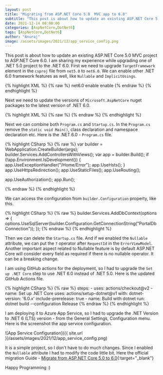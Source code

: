 ```yaml
---
layout: post
title: "Migrating from ASP.NET Core 5.0  MVC app to 6.0"
subtitle: "This post is about how to update an existing ASP.NET Core 5.0 MVC project to ASP.NET Core 6.0."
date: 2021-12-14 00:00:00
categories: [AspNetCore,DotNet6]
tags: [AspNetCore,DotNet6]
author: "Anuraj"
image: /assets/images/2021/12/app_service_config.png
---
```

This post is about how to update an existing ASP.NET Core 5.0 MVC project to ASP.NET Core 6.0. I am sharing my experience while upgrading one of .NET 5.0 project to the .NET 6.0. First we need to upgrade `TargetFramework` element in the `csproj` file from `net5.0` to `net6.0`. We can enable other .NET 6.0 framework features as well, like `Nullable` and `ImplicitUsings`.

{% highlight XML %}
{% raw %}
<PropertyGroup>
	<TargetFramework>net6.0</TargetFramework>
	<Nullable>enable</Nullable>
	<ImplicitUsings>enable</ImplicitUsings>
</PropertyGroup>
{% endraw %}
{% endhighlight %}

Next we need to update the versions of `Microsoft.AspNetCore` nuget packages to the latest version of .NET 6.0.

{% highlight XML %}
{% raw %}
<ItemGroup>
	<PackageReference Include="Microsoft.AspNetCore.Mvc.Razor.RuntimeCompilation" Version="6.0.0" />
	<PackageReference Include="Microsoft.AspNetCore.Authentication.JwtBearer" Version="6.0.0" NoWarn="NU1605" />
	<PackageReference Include="Microsoft.AspNetCore.Authentication.OpenIdConnect" Version="6.0.0" NoWarn="NU1605" />
	<PackageReference Include="Microsoft.EntityFrameworkCore" Version="6.0.0" />
	<PackageReference Include="Microsoft.EntityFrameworkCore.SqlServer" Version="6.0.0" />
	<PackageReference Include="Microsoft.Extensions.Caching.StackExchangeRedis" Version="6.0.0" />
	<PackageReference Include="Microsoft.Extensions.Diagnostics.HealthChecks.EntityFrameworkCore" Version="6.0.0" />
</ItemGroup>
{% endraw %}
{% endhighlight %}

Next we can combine both `Program.cs` and `Startup.cs`. In the `Program.cs` remove the `static void Main()`, class declaration and namespace declaration etc. Here is the .NET 6.0 - `Program.cs` file.

{% highlight CSharp %}
{% raw %}
var builder = WebApplication.CreateBuilder(args);
builder.Services.AddControllersWithViews();
var app = builder.Build();
if (!app.Environment.IsDevelopment())
{
    app.UseExceptionHandler("/Home/Error");
    app.UseHsts();
}
app.UseHttpsRedirection();
app.UseStaticFiles();
app.UseRouting();

app.UseAuthorization();
app.Run();

{% endraw %}
{% endhighlight %}

We can access the configuration from `builder.Configuration` property, like this.

{% highlight CSharp %}
{% raw %}
builder.Services.AddDbContext<PortalDbContext>(options =>
{
    options.UseSqlServer(builder.Configuration.GetConnectionString("PortalDbConnection"));
});
{% endraw %}
{% endhighlight %}

Then we can delete the `Startup.cs` file. And if we enabled the `Nullable` attribute, we can put the `?` operator after `RequestId` in the `ErrorViewModel`. Another important aspect related to Nullable feature is by default ASP.NET Core will consider every field as required if there is no nullable operator. It can be a breaking change.

I am using GitHub actions for the deployment, so I had to upgrade the `Set up .NET Core` step to use .NET 6.0 instead of .NET 5.0. Here is the updated GitHub Actions file.

{% highlight CSharp %}
{% raw %}
steps:
    - uses: actions/checkout@v2
    - name: Set up .NET Core
      uses: actions/setup-dotnet@v1
      with:
        dotnet-version: '6.0.x'
        include-prerelease: true
    - name: Build with dotnet
        run: dotnet build --configuration Release
{% endraw %}
{% endhighlight %}

I am deploying it to Azure App Service, so I had to upgrade the .NET Version to .NET 6 (LTS) version - from the General Settings, Configuration menu. Here is the screenshot the app service configuration.

![App Service Configuration]({{ site.url }}/assets/images/2021/12/app_service_config.png)

It is a simple project, so I don't have to do much changes. Since I enabled the `Nullable` attribute I had to modify the code little bit. Here the official migration Guide - [Migrate from ASP.NET Core 5.0 to 6.0](https://via.anuraj.dev/Net50-to-Net60){:target="_blank"}

Happy Programming :)